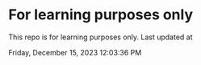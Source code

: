 # For learning purposes only
This repo is for learning purposes only.
Last updated at

Friday, December 15, 2023 12:03:36 PM

